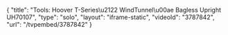 {
    "title": "Tools: Hoover T-Series\u2122 WindTunnel\u00ae Bagless Upright UH70107",
    "type": "solo",
    "layout": "iframe-static",
    "videoId": "3787842",
    "url": "\/tvpembed\/3787842"
}